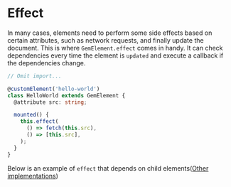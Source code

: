 # Effect

In many cases, elements need to perform some side effects based on certain attributes, such as network requests, and finally update the document. This is where `GemElement.effect` comes in handy. It can check dependencies every time the element is `updated` and execute a callback if the dependencies change.

```ts
// Omit import...

@customElement('hello-world')
class HelloWorld extends GemElement {
  @attribute src: string;

  mounted() {
    this.effect(
      () => fetch(this.src),
      () => [this.src],
    );
  }
}
```

Below is an example of `effect` that depends on child elements([Other implementations](https://twitter.com/youyuxi/status/1327328144525848577?s=20))

<gbp-raw src="/src/examples/effect/index.ts"></gbp-raw>
